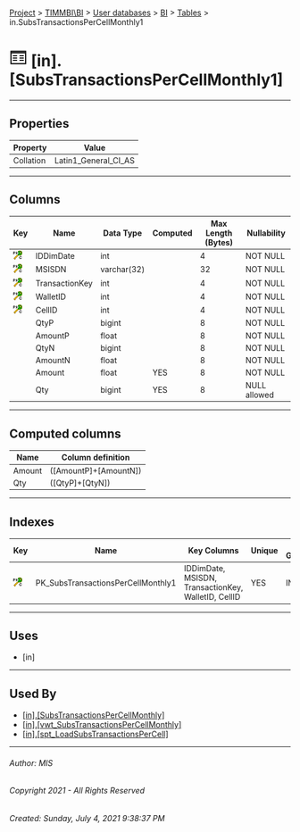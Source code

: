 #### 

[Project](../../../../index.md) > [TIMMBI\\BI](../../../index.md) > [User databases](../../index.md) > [BI](../index.md) > [Tables](Tables.md) > in.SubsTransactionsPerCellMonthly1

# ![Tables](../../../../Images/Table32.png) [in].[SubsTransactionsPerCellMonthly1]

---

## <a name="#properties"></a>Properties

| Property | Value |
|---|---|
| Collation | Latin1_General_CI_AS |


---

## <a name="#columns"></a>Columns

| Key | Name | Data Type | Computed | Max Length (Bytes) | Nullability |
|---|---|---|---|---|---|
| [![Cluster Primary Key PK_SubsTransactionsPerCellMonthly1: IDDimDate\MSISDN\TransactionKey\WalletID\CellID](../../../../Images/pkcluster.png)](#indexes) | IDDimDate | int |  | 4 | NOT NULL |
| [![Cluster Primary Key PK_SubsTransactionsPerCellMonthly1: IDDimDate\MSISDN\TransactionKey\WalletID\CellID](../../../../Images/pkcluster.png)](#indexes) | MSISDN | varchar(32) |  | 32 | NOT NULL |
| [![Cluster Primary Key PK_SubsTransactionsPerCellMonthly1: IDDimDate\MSISDN\TransactionKey\WalletID\CellID](../../../../Images/pkcluster.png)](#indexes) | TransactionKey | int |  | 4 | NOT NULL |
| [![Cluster Primary Key PK_SubsTransactionsPerCellMonthly1: IDDimDate\MSISDN\TransactionKey\WalletID\CellID](../../../../Images/pkcluster.png)](#indexes) | WalletID | int |  | 4 | NOT NULL |
| [![Cluster Primary Key PK_SubsTransactionsPerCellMonthly1: IDDimDate\MSISDN\TransactionKey\WalletID\CellID](../../../../Images/pkcluster.png)](#indexes) | CellID | int |  | 4 | NOT NULL |
|  | QtyP | bigint |  | 8 | NOT NULL |
|  | AmountP | float |  | 8 | NOT NULL |
|  | QtyN | bigint |  | 8 | NOT NULL |
|  | AmountN | float |  | 8 | NOT NULL |
|  | Amount | float | YES | 8 | NOT NULL |
|  | Qty | bigint | YES | 8 | NULL allowed |


---

## <a name="#computedcolumns"></a>Computed columns

| Name | Column definition |
|---|---|
| Amount | ([AmountP]+[AmountN]) |
| Qty | ([QtyP]+[QtyN]) |


---

## <a name="#indexes"></a>Indexes

| Key | Name | Key Columns | Unique | File Group |
|---|---|---|---|---|
| [![Cluster Primary Key PK_SubsTransactionsPerCellMonthly1: IDDimDate\MSISDN\TransactionKey\WalletID\CellID](../../../../Images/pkcluster.png)](#indexes) | PK_SubsTransactionsPerCellMonthly1 | IDDimDate, MSISDN, TransactionKey, WalletID, CellID | YES | IN |


---

## <a name="#uses"></a>Uses

* [in]


---

## <a name="#usedby"></a>Used By

* [[in].[SubsTransactionsPerCellMonthly]](../Views/SubsTransactionsPerCellMonthly.md)
* [[in].[vwt_SubsTransactionsPerCellMonthly]](../Views/vwt_SubsTransactionsPerCellMonthly.md)
* [[in].[spt_LoadSubsTransactionsPerCell]](../Programmability/Stored_Procedures/spt_LoadSubsTransactionsPerCell.md)


---

###### Author:  MIS

###### Copyright 2021 - All Rights Reserved

###### Created: Sunday, July 4, 2021 9:38:37 PM

